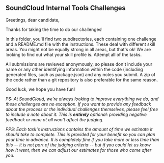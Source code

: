 ## SoundCloud Internal Tools Challenges

Greetings, dear candidate,

Thanks for taking the time to do our challenges!

In this folder, you'll find two subdirectories, each containing one challenge and a README.md file with the instructions. These deal with different skill areas. You might not be equally strong in all areas, but that's ok! We are looking to find out what your skill profile is. Attempt all of the tasks.

All submissions are reviewed anonymously, so please don't include your name or any other identifying information within the code (including generated files, such as package.json) and any notes you submit. A zip of the code rather than a git repository is also preferable for the same reason.

Good luck, we hope you have fun!

*PS: At SoundCloud, we're always looking to improve everything we do, and these challenges are no exception. If you want to provide any feedback about the process or the individual challenges themselves, please feel free to include a note about it. This is __entirely__ optional: providing negative feedback or none at all won't affect the judging.*

*PPS: Each task's instructions contains the amount of time we estimate it should take to complete. This is provided for your benefit so you can plan your time in advance. It is completely fine if you take more or less time than this -- it is not part of the judging criteria -- but if you could let us know how it went, then we can adjust our estimates for those who come after you.*
